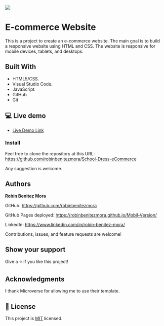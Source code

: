 ![](https://img.shields.io/badge/Microverse-blueviolet)
# E-commerce Website
>
This is a project to create an e-commerce website. The main goal is to build a responsive website using HTML and CSS. The website is responsive for mobile devices, tablets, and desktops.


## Built With

- HTML5/CSS.
- Visual Studio Code.
- JavaScript.
- GitHub
- Git

## 💻 Live demo
- [Live Demo Link](https://strong-jelly-2ca995.netlify.app/)



### Install
Feel free to clone the repository at this URL: https://github.com/robinbenitezmora/School-Dress-eCommerce

Any suggestion is welcome.

## Authors

 **Robin Benitez Mora**

GitHub: https://github.com/robinbenitezmora

GitHub Pages deployed: https://robinbenitezmora.github.io/Mobil-Version/

LinkedIn: https://www.linkedin.com/in/robin-benitez-mora/

Contributions, issues, and feature requests are welcome!

## Show your support

Give a ⭐️ if you like this project!

## Acknowledgments

I thank Microverse for allowing me to use their template.

## 📝 License

This project is [MIT](./MIT.md) licensed.